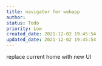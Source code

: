```yaml
---
title: navigator for webapp
author: 
status: Todo
priority: Low
created_date: 2021-12-02 19:45:54
updated_date: 2021-12-02 19:45:54
---
```


replace current home with new UI



